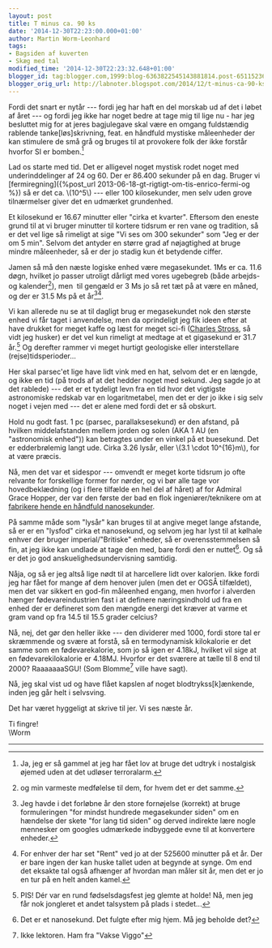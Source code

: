 ```yaml
---
layout: post
title: T minus ca. 90 ks
date: '2014-12-30T22:23:00.000+01:00'
author: Martin Worm-Leonhard
tags:
- Bagsiden af kuverten
- Skæg med tal
modified_time: '2014-12-30T22:23:32.648+01:00'
blogger_id: tag:blogger.com,1999:blog-6363822545143881814.post-6511523611120459208
blogger_orig_url: http://labnoter.blogspot.com/2014/12/t-minus-ca-90-ks.html
---
```


Fordi det snart er nytår --- fordi jeg har haft en del morskab ud af det i
løbet af året --- og fordi jeg ikke har noget bedre at tage mig til lige
nu - har jeg besluttet mig for at jeres bagjulegave skal være en omgang
fuldstændig rablende tanke\[løs\]skrivning, feat. en håndfuld mystiske
måleenheder der kan stimulere de små grå og bruges til at provokere folk
der ikke forstår hvorfor SI er bomben.[^1]

Lad os starte med tid. Det er alligevel noget mystisk rodet noget med
underinddelinger af 24 og 60. Der er 86.400 sekunder på en dag. Bruger
vi
[fermiregning]({%post_url 2013-06-18-gt-rigtigt-om-tis-enrico-fermi-og %})
så er det ca. \\(10^5\\) --- eller 100 kilosekunder, men selv uden grove
tilnærmelser giver det en udmærket grundenhed.

Et kilosekund er 16.67 minutter eller "cirka et kvarter". Eftersom den
eneste grund til at vi bruger minutter til kortere tidsrum er ren vane
og tradition, så er det vel lige så rimeligt at sige "Vi ses om 300
sekunder" som "Jeg er der om 5 min". Selvom det antyder en større grad
af nøjagtighed at bruge mindre måleenheder, så er der jo stadig kun ét
betydende ciffer.

Jamen så må den næste logiske enhed være megasekundet. 1Ms er ca. 11.6
døgn, hvilket jo passer utroligt dårligt med vores ugebegreb (både
arbejds- og kalender[^2]), men  til gengæld er 3 Ms jo så ret tæt på at
være en måned, og der er 31.5 Ms på et år[^3][^4].

Vi kan allerede nu se at til dagligt brug er megasekundet nok den
største enhed vi får taget i anvendelse, men da oprindeligt jeg fik
ideen efter at have drukket for meget kaffe og læst for meget sci-fi
([Charles Stross](http://www.amazon.com/Charles-Stross/e/B001H6IW0Q), så
vidt jeg husker) er det vel kun rimeligt at medtage at et gigasekund er
31.7 år.[^5] Og derefter rammer vi meget hurtigt geologiske eller
interstellare (rejse)tidsperioder...

Her skal parsec'et lige have lidt vink med en hat, selvom det er en
længde, og ikke en tid (på trods af at det hedder noget med sekund. Jeg
sagde jo at det rablede) --- det er et tydeligt levn fra en tid hvor det
vigtigste astronomiske redskab var en logaritmetabel, men det er der jo
ikke i sig selv noget i vejen med --- det er alene med fordi det er så
obskurt. 

Hold nu godt fast. 1 pc (parsec, parallaksesekund) er den
afstand, på hvilken middelafstanden mellem jorden og solen (AKA 1 AU (en
"astronomisk enhed")) kan betragtes under en vinkel på et buesekund. Det
er edderbrølemig langt ude. Cirka 3.26 lysår, eller \\(3.1 \cdot 10^{16}m\\), for at
være præcis.

Nå, men det var et sidespor --- omvendt er meget korte tidsrum jo ofte
relvante for forskellige former for nørder, og vi bør alle tage vor
hovedbeklædning (og i flere tilfælde en hel del af håret) af for Admiral
Grace Hopper, der var den første der bad en flok ingeniører/teknikere om
at [fabrikere hende en håndfuld
nanosekunder](http://youtu.be/1-vcErOPofQ?t=4m10s).

På samme måde som "lysår" kan bruges til at angive meget lange afstande,
så er er en "lysfod" cirka et nanosekund, og selvom jeg har lyst til at
kølhale enhver der bruger imperial/"Britiske" enheder, så er
overensstemmelsen så fin, at jeg ikke kan undlade at tage den med, bare
fordi den er nuttet[^6]. Og så er det jo god anskuelighedsundervisning
samtidig.

Nåja, og så er jeg altså lige nødt til at harcellere lidt over kalorien.
Ikke fordi jeg har fået for mange af dem henover julen (men det er OGSÅ
tilfældet), men det var sikkert en god-fin måleenhed engang, men hvorfor
i alverden hænger fødevareindustrien fast i at definere næringsindhold
ud fra en enhed der er defineret som den mængde energi det kræver at
varme et gram vand op fra 14.5 til 15.5 grader celcius? 

Nå, nej, det gør
den heller ikke --- den dividerer med 1000, fordi store tal er skræmmende
og svære at forstå, så en termodynamisk kilokalorie er det samme som en
fødevarekalorie, som jo så igen er 4.18kJ, hvilket vil sige at en
fødevarekilokalorie er 4.18MJ. Hvorfor er det sværere at tælle til 8 end
til 2000? RaaaaaaaSGU! (Som Blomme[^7] ville have sagt).

Nå, jeg skal vist ud og have flået kapslen af noget
blodtrykss\[k\]ænkende, inden jeg går helt i selvsving.

Det har været hyggeligt at skrive til jer. Vi ses næste år.

Ti fingre!  
\\Worm


------------------------------------------------------------------------

[^1]: Ja, jeg er så gammel at jeg har fået lov at bruge det udtryk i
    nostalgisk øjemed uden at det udløser terroralarm.

[^2]: og min varmeste medfølelse til dem, for hvem det er det samme.

[^3]: Jeg havde i det forløbne år den store fornøjelse (korrekt) at
    bruge formuleringen "for mindst hundrede megasekunder siden" om en
    hændelse der skete "for lang tid siden" og derved indirekte lære nogle
    mennesker om googles udmærkede indbyggede evne til at konvertere
    enheder.

[^4]: For enhver der har set "Rent" ved jo at der 525600 minutter på et
    år. Der er bare ingen der kan huske tallet uden at begynde at synge. Om
    end det eksakte tal også afhænger af hvordan man måler sit år, men det
    er jo en tur på en helt anden kamel.

[^5]: PIS! Dér var en rund fødselsdagsfest jeg glemte at holde! Nå, men
    jeg får nok jongleret et andet talsystem på plads i stedet...

[^6]: Det er et nanosekund. Det fulgte efter mig hjem. Må jeg beholde
    det?

[^7]: Ikke lektoren. Ham fra "Vakse Viggo"
